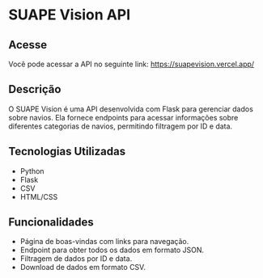 # SUAPE Vision API

## Acesse
Você pode acessar a API no seguinte link: https://suapevision.vercel.app/

## Descrição
O SUAPE Vision é uma API desenvolvida com Flask para gerenciar dados sobre navios. Ela fornece endpoints para acessar informações sobre diferentes categorias de navios, permitindo filtragem por ID e data.

## Tecnologias Utilizadas
- Python
- Flask
- CSV
- HTML/CSS

## Funcionalidades
- Página de boas-vindas com links para navegação.
- Endpoint para obter todos os dados em formato JSON.
- Filtragem de dados por ID e data.
- Download de dados em formato CSV.
